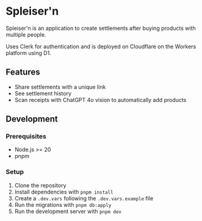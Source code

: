 # Spleiser'n

Spleiser'n is an application to create settlements after buying products with multiple people.

Uses Clerk for authentication and is deployed on Cloudflare on the Workers platform using D1.

## Features

- Share settlements with a unique link
- See settlement history
- Scan receipts with ChatGPT 4o vision to automatically add products

## Development

### Prerequisites

- Node.js >= 20
- pnpm

### Setup

1. Clone the repository
2. Install dependencies with `pnpm install`
3. Create a `.dev.vars` following the `.dev.vars.example` file
4. Run the migrations with `pnpm db:apply`
5. Run the development server with `pnpm dev`
